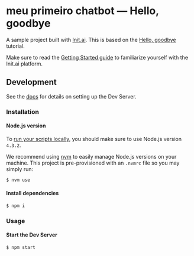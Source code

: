 # meu primeiro chatbot &mdash; Hello, goodbye
A sample project built with [Init.ai](https://init.ai). This is based on the
[Hello, goodbye](https://docs.init.ai/tutorials/tutorial-01.html) tutorial.

Make sure to read the [Getting Started
guide](https://docs.init.ai/basics/getting_started.html) to familiarize yourself
with the Init.ai platform.

## Development

See the [docs](http://docs.init.ai/reference/dev-server.html) for details on setting up the Dev Server.

### Installation

#### Node.js version

To [run your scripts locally](https://docs.init.ai/reference/dev-server.html#local-testing), you should make sure to use Node.js version `4.3.2`.

We recommend using [nvm](https://github.com/creationix/nvm) to easily manage Node.js versions on your machine. This project is pre-provisioned with an `.nvmrc` file so you may simply run:

```bash
$ nvm use
```

#### Install dependencies

```bash
$ npm i
```

### Usage

#### Start the Dev Server

```bash
$ npm start
```
